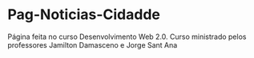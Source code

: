 # Pag-Noticias-Cidadde
Página feita no curso Desenvolvimento Web 2.0. 
Curso ministrado pelos professores Jamilton Damasceno e Jorge Sant Ana
